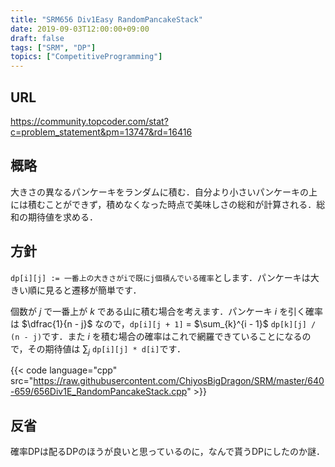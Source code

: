 ```yaml
---
title: "SRM656 Div1Easy RandomPancakeStack"
date: 2019-09-03T12:00:00+09:00
draft: false
tags: ["SRM", "DP"]
topics: ["CompetitiveProgramming"]
---
```


## URL
https://community.topcoder.com/stat?c=problem_statement&pm=13747&rd=16416

## 概略
大きさの異なるパンケーキをランダムに積む．自分より小さいパンケーキの上には積むことができず，積めなくなった時点で美味しさの総和が計算される．総和の期待値を求める．

## 方針
`dp[i][j] := 一番上の大きさがiで既にj個積んでいる確率`とします．パンケーキは大きい順に見ると遷移が簡単です．

個数が $j$ で一番上が $k$ である山に積む場合を考えます．パンケーキ $i$ を引く確率は $\dfrac{1}{n - j}$ なので，`dp[i][j + 1]` = $\sum_{k}^{i - 1}$ `dp[k][j] / (n - j)`です．また $i$ を積む場合の確率はこれで網羅できていることになるので，その期待値は $\sum_{j}$ `dp[i][j] * d[i]`です．

{{< code language="cpp" src="https://raw.githubusercontent.com/ChiyosBigDragon/SRM/master/640-659/656Div1E_RandomPancakeStack.cpp" >}}

## 反省
確率DPは配るDPのほうが良いと思っているのに，なんで貰うDPにしたのか謎．